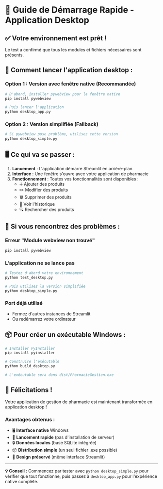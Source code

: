 # 🚀 Guide de Démarrage Rapide - Application Desktop

## ✅ **Votre environnement est prêt !**

Le test a confirmé que tous les modules et fichiers nécessaires sont présents.

## 🎯 **Comment lancer l'application desktop :**

### **Option 1 : Version avec fenêtre native (Recommandée)**
```bash
# D'abord, installer pywebview pour la fenêtre native
pip install pywebview

# Puis lancer l'application
python desktop_app.py
```

### **Option 2 : Version simplifiée (Fallback)**
```bash
# Si pywebview pose problème, utilisez cette version
python desktop_simple.py
```

## 🖥️ **Ce qui va se passer :**

1. **Lancement** : L'application démarre Streamlit en arrière-plan
2. **Interface** : Une fenêtre s'ouvre avec votre application de pharmacie
3. **Fonctionnement** : Toutes vos fonctionnalités sont disponibles :
   - ➕ Ajouter des produits
   - ✏️ Modifier des produits  
   - 🗑️ Supprimer des produits
   - 📜 Voir l'historique
   - 🔍 Rechercher des produits

## 🔧 **Si vous rencontrez des problèmes :**

### **Erreur "Module webview non trouvé"**
```bash
pip install pywebview
```

### **L'application ne se lance pas**
```bash
# Testez d'abord votre environnement
python test_desktop.py

# Puis utilisez la version simplifiée
python desktop_simple.py
```

### **Port déjà utilisé**
- Fermez d'autres instances de Streamlit
- Ou redémarrez votre ordinateur

## 📦 **Pour créer un exécutable Windows :**

```bash
# Installer PyInstaller
pip install pyinstaller

# Construire l'exécutable
python build_desktop.py

# L'exécutable sera dans dist/PharmacieGestion.exe
```

## 🎉 **Félicitations !**

Votre application de gestion de pharmacie est maintenant transformée en application desktop !

### **Avantages obtenus :**
- 🖥️ **Interface native** Windows
- 🚀 **Lancement rapide** (pas d'installation de serveur)
- 🔒 **Données locales** (base SQLite intégrée)
- 📦 **Distribution simple** (un seul fichier .exe possible)
- 🎨 **Design préservé** (même interface Streamlit)

---

**💡 Conseil :** Commencez par tester avec `python desktop_simple.py` pour vérifier que tout fonctionne, puis passez à `desktop_app.py` pour l'expérience native complète.
